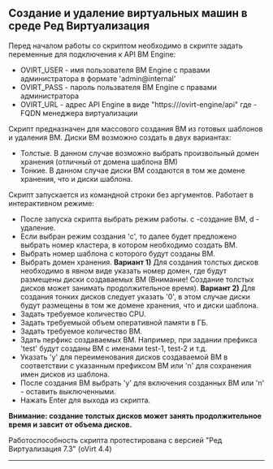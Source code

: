 ## Создание и удаление виртуальных машин в среде Ред Виртуализация

Перед началом работы со скриптом необходимо в скрипте задать переменные для подключения к API ВМ Engine:
* OVIRT_USER - имя пользователя ВМ Engine с правами администратора в формате 'admin@internal'
* OVIRT_PASS - пароль пользвателя ВМ Engine с правами администратора
* OVIRT_URL - адрес API Engine в виде "https://<hosted-engine>/ovirt-engine/api" где <hosted-engine> - FQDN менеджера виртуализации

Скрипт предназначен для массового создания ВМ из готовых шаблонов и удаления ВМ. 
Диски ВМ возможно создать в двух вариантах:  
* Толстые. В данном случае возможно выбрать произвольный домен хранения (отличный от домена шаблона ВМ)
* Тонкие. В данном случае диски ВМ создаются в том же домене хранения, что и диски шаблона.

Скрипт запускается из командной строки без аргументов. Работает в интерактивном режиме:
* После запуска скрипта выбрать режим работы. c -создание ВМ, d - удаление.
* Если выбран режим создания 'c', то далее будет предложено выбрать номер кластера, в котором необходимо создать ВМ.
* Выбрать номер шаблона с которого будут созданы ВМ.
* Выбрать домен хранения. **Вариант 1)** Для создания толстых дисков необходимо в явном виде указать номер домен, где будут размещены диски создаваемых ВМ (Внимание! Создание толстых дисков может занимать продолжительное время). **Вариант 2)** Для создания тонких дисков следует указать '0', в этом случае диски будут размещены в том же домене хранения, что и диски шаблона.
* Задать требуемое количество CPU.
* Задать требуемыой объем оперативной памяти в ГБ.
* Задать требуемое количество ВМ.
* Здать перфикс создаваемых ВМ. Например, при задании префикса 'test' будут созданы ВМ с именами test-1, test-2 и т.д.
* Указать 'y' для переименования дисков создаваемой ВМ в соответствии с указанным префиксом ВМ или 'n' для сохранения имен дисков из шаблона.
* После создания ВМ выбрать 'y' для включения созданных ВМ или 'n' - оставить выключенными.
* Нажать Enter для выхода из скрипта.

**Внимание: создание толстых дисков может занять продолжительное время и завсит от объема дисков.**

Работоспособность скрипта протестирована с версией "Ред Виртуализация 7.3" (oVirt 4.4)

---
